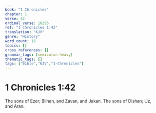 ```yaml
---
book: "1 Chronicles"
chapter: 1
verse: 42
ordinal_verse: 10295
ref: "1 Chronicles 1:42"
translation: "KJV"
genre: "History"
word_count: 16
topics: []
cross_references: []
grammar_tags: [semicolon-heavy]
thematic_tags: []
tags: ["Bible","KJV","1-Chronicles"]
---
```


# 1 Chronicles 1:42

The sons of Ezer; Bilhan, and Zavan, and Jakan. The sons of Dishan; Uz, and Aran.
